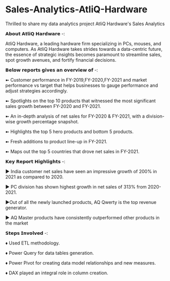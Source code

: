 # Sales-Analytics-AtliQ-Hardware

Thrilled to share my data analytics project AtliQ Hardware's Sales Analytics

𝗔𝗯𝗼𝘂𝘁 𝗔𝘁𝗹𝗶𝗤 𝗛𝗮𝗿𝗱𝘄𝗮𝗿𝗲 -:

AtliQ Hardware, a leading hardware firm specializing in PCs, mouses, and computers. As AtliQ Hardware takes strides towards a data-centric future, the essence of strategic insights becomes paramount to streamline sales, spot growth avenues, and fortify financial decisions.

𝗕𝗲𝗹𝗼𝘄 𝗿𝗲𝗽𝗼𝗿𝘁𝘀 𝗴𝗶𝘃𝗲𝘀 𝗮𝗻 𝗼𝘃𝗲𝗿𝘃𝗶𝗲𝘄 𝗼𝗳 -:

➼ Customer performance in FY-2019,FY-2020,FY-2021 and market performance vs target that helps businesses to gauge performance and adjust strategies accordingly.

➼ Spotlights on the top 10 products that witnessed the most significant sales growth between FY-2020 and FY-2021.

➼ An in-depth analysis of net sales for FY-2020 & FY-2021, with a division-wise growth percentage snapshot.

➼ Highlights the top 5 hero products and bottom 5 products.

➼ Fresh additions to product line-up in FY-2021.

➼ Maps out the top 5 countries that drove net sales in FY-2021.

𝗞𝗲𝘆 𝗥𝗲𝗽𝗼𝗿𝘁 𝗛𝗶𝗴𝗵𝗹𝗶𝗴𝗵𝘁𝘀 -:

► India customer net sales have seen an impressive growth of 200% in 2021 as compared to 2020.

► PC division has shown highest growth in net sales of 313% from 2020-2021.

►Out of all the newly launched products, AQ Qwerty is the top revenue generator.

► AQ Master products have consistently outperformed other products in the market

𝗦𝘁𝗲𝗽𝘀 𝗜𝗻𝘃𝗼𝗹𝘃𝗲𝗱 -:

♦ Used ETL methodology.

♦ Power Query for data tables generation.

♦ Power Pivot for creating data model relationships and new measures.

♦ DAX played an integral role in column creation.
